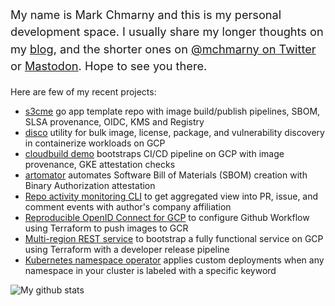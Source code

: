 <p style="font-size: 1.30em; line-height: 150%;">My name is Mark Chmarny and this is my personal development space. I usually share my longer thoughts on my <a href="https://blog.chmarny.com">blog</a>, and the shorter ones on <a href="https://twitter.com/mchmarny">@mchmarny on Twitter</a> or <a rel="me" href="https://fosstodon.org/@mchmarny">Mastodon</a>. Hope to see you there.</p>

Here are few of my recent projects:

* [s3cme](https://github.com/mchmarny/s3cme) go app template repo with image build/publish pipelines, SBOM, SLSA provenance, OIDC, KMS and Registry
* [disco](https://github.com/mchmarny/disco) utility for bulk image, license, package, and vulnerability discovery in containerize workloads on GCP
* [cloudbuild demo](https://github.com/mchmarny/cloudbuild-demo) bootstraps CI/CD pipeline on GCP with image provenance, GKE attestation checks
* [artomator](https://github.com/mchmarny/artomator) automates Software Bill of Materials (SBOM) creation with Binary Authorization attestation
* [Repo activity monitoring CLI](https://github.com/mchmarny/dctl) to get aggregated view into PR, issue, and comment events with author's company affiliation
* [Reproducible OpenID Connect for GCP](https://github.com/mchmarny/oidc-for-gcp-using-terraform) to configure Github Workflow using Terraform to push images to GCR
* [Multi-region REST service](https://github.com/mchmarny/restme) to bootstrap a fully functional service on GCP using Terraform with a developer release pipeline
* [Kubernetes namespace operator](https://github.com/mchmarny/ns-label-operator/tree/main/chart) applies custom deployments when any namespace in your cluster is labeled with a specific keyword

![My github stats](https://github-readme-stats.vercel.app/api?username=mchmarny&show_icons=true&theme=radical&count_private=true)
